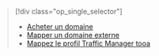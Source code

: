 > [!div class="op_single_selector"]
> * [Acheter un domaine](../articles/app-service-web/custom-dns-web-site-buydomains-web-app.md)
> * [Mapper un domaine externe](../articles/app-service-web/app-service-web-tutorial-custom-domain.md)
> * [Mappez le profil Traffic Manager tooa](../articles/app-service-web/web-sites-traffic-manager-custom-domain-name.md)
> 
> 

